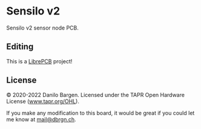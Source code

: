 # Sensilo v2

Sensilo v2 sensor node PCB.

## Editing

This is a [LibrePCB](https://librepcb.org) project!

## License

© 2020-2022 Danilo Bargen. Licensed under the TAPR Open Hardware License
(www.tapr.org/OHL).

If you make any modification to this board, it would be great if you could let
me know at mail@dbrgn.ch.
